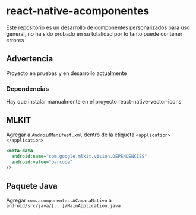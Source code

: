 # react-native-acomponentes
Este repositorio es un desarrollo de componentes personalizados para uso general, no ha sido probado en su totalidad por lo tanto puede contener errores

## Advertencia
Proyecto en pruebas y en desarrollo actualmente

### Dependencias
Hay que instalar manualmente en el proyecto react-native-vector-icons

## MLKIT
Agregar a ```AndroidManifest.xml``` dentro de la etiqueta ```<application></application>```
``` XML
<meta-data
  android:name="com.google.mlkit.vision.DEPENDENCIES"
  android:value="barcode"
/>
```

## Paquete Java
Agregar ```com.acomponentes.ACamaraNativo``` a ```android/src/java/[...]/MainApplication.java```